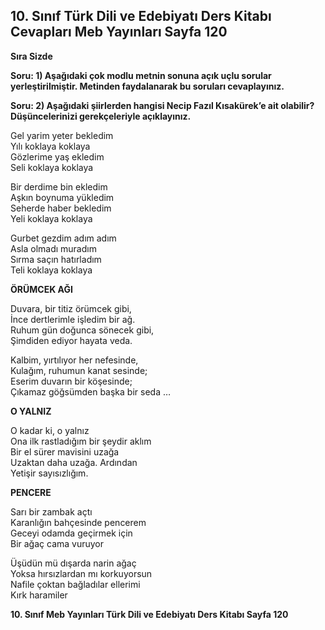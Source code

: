 ## 10. Sınıf Türk Dili ve Edebiyatı Ders Kitabı Cevapları Meb Yayınları Sayfa 120

**Sıra Sizde**

**Soru: 1) Aşağıdaki çok modlu metnin sonuna açık uçlu sorular yerleştirilmiştir. Metinden faydalanarak bu soruları cevaplayınız.**

**Soru: 2) Aşağıdaki şiirlerden hangisi Necip Fazıl Kısakürek’e ait olabilir? Düşüncelerinizi gerekçeleriyle açıklayınız.**

Gel yarim yeter bekledim  
 Yılı koklaya koklaya  
 Gözlerime yaş ekledim  
 Seli koklaya koklaya

Bir derdime bin ekledim  
 Aşkın boynuma yükledim  
 Seherde haber bekledim  
 Yeli koklaya koklaya

Gurbet gezdim adım adım  
 Asla olmadı muradım  
 Sırma saçın hatırladım  
 Teli koklaya koklaya

**ÖRÜMCEK AĞI**

Duvara, bir titiz örümcek gibi,  
 İnce dertlerimle işledim bir ağ.  
 Ruhum gün doğunca sönecek gibi,  
 Şimdiden ediyor hayata veda.

Kalbim, yırtılıyor her nefesinde,  
 Kulağım, ruhumun kanat sesinde;  
 Eserim duvarın bir köşesinde;  
 Çıkamaz göğsümden başka bir seda …

**O YALNIZ**

O kadar ki, o yalnız  
 Ona ilk rastladığım bir şeydir aklım  
 Bir el sürer mavisini uzağa  
 Uzaktan daha uzağa. Ardından  
 Yetişir sayısızlığım.

**PENCERE**

Sarı bir zambak açtı  
 Karanlığın bahçesinde pencerem  
 Geceyi odamda geçirmek için  
 Bir ağaç cama vuruyor

Üşüdün mü dışarda narin ağaç  
 Yoksa hırsızlardan mı korkuyorsun  
 Nafile çoktan bağladılar ellerimi  
 Kırk haramiler

**10. Sınıf Meb Yayınları Türk Dili ve Edebiyatı Ders Kitabı Sayfa 120**